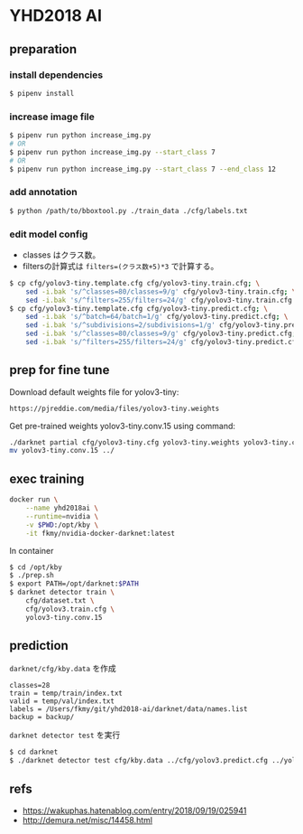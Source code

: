 # YHD2018 AI

## preparation

### install dependencies

```sh
$ pipenv install
```

### increase image file

```sh
$ pipenv run python increase_img.py
# OR
$ pipenv run python increase_img.py --start_class 7
# OR
$ pipenv run python increase_img.py --start_class 7 --end_class 12
```

### add annotation

```sh
$ python /path/to/bboxtool.py ./train_data ./cfg/labels.txt
```

### edit model config

- classes はクラス数。  
- filtersの計算式は `filters=(クラス数+5)*3` で計算する。

```sh
$ cp cfg/yolov3-tiny.template.cfg cfg/yolov3-tiny.train.cfg; \
    sed -i.bak 's/^classes=80/classes=9/g' cfg/yolov3-tiny.train.cfg; \
    sed -i.bak 's/^filters=255/filters=24/g' cfg/yolov3-tiny.train.cfg
$ cp cfg/yolov3-tiny.template.cfg cfg/yolov3-tiny.predict.cfg; \
    sed -i.bak 's/^batch=64/batch=1/g' cfg/yolov3-tiny.predict.cfg; \
    sed -i.bak 's/^subdivisions=2/subdivisions=1/g' cfg/yolov3-tiny.predict.cfg; \
    sed -i.bak 's/^classes=80/classes=9/g' cfg/yolov3-tiny.predict.cfg; \
    sed -i.bak 's/^filters=255/filters=24/g' cfg/yolov3-tiny.predict.cfg
```

## prep for fine tune

Download default weights file for yolov3-tiny:  
```sh
https://pjreddie.com/media/files/yolov3-tiny.weights
```
  
Get pre-trained weights yolov3-tiny.conv.15 using command: 
```sh
./darknet partial cfg/yolov3-tiny.cfg yolov3-tiny.weights yolov3-tiny.conv.15 15
mv yolov3-tiny.conv.15 ../
```

## exec training

```sh
docker run \
    --name yhd2018ai \
    --runtime=nvidia \
    -v $PWD:/opt/kby \
    -it fkmy/nvidia-docker-darknet:latest
```

In container
```sh
$ cd /opt/kby
$ ./prep.sh
$ export PATH=/opt/darknet:$PATH
$ darknet detector train \
    cfg/dataset.txt \
    cfg/yolov3.train.cfg \
    yolov3-tiny.conv.15
```

## prediction

`darknet/cfg/kby.data` を作成  
```
classes=28
train = temp/train/index.txt 
valid = temp/val/index.txt 
labels = /Users/fkmy/git/yhd2018-ai/darknet/data/names.list
backup = backup/
```

`darknet detector test` を実行

```sh
$ cd darknet
$ ./darknet detector test cfg/kby.data ../cfg/yolov3.predict.cfg ../yolov3_50000.weights /Users/fkmy/git/yhd2018-ai/darknet/samples/theai20182nd/OR_IMG_8805.jpg
```

## refs
- https://wakuphas.hatenablog.com/entry/2018/09/19/025941
- http://demura.net/misc/14458.html